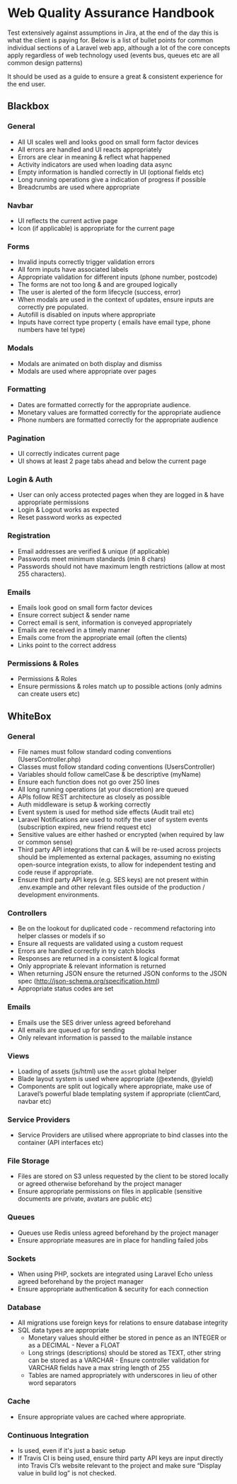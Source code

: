 # Web Quality Assurance Handbook

Test extensively against assumptions in Jira, at the end of the day this is what the client is paying for. Below is a list of bullet points for common individual sections of a Laravel web app, although a lot of the core concepts apply regardless of web technology used (events bus, queues etc are all common design patterns)

It should be used as a guide to ensure a great & consistent experience for the end user.

## Blackbox

### General

- All UI scales well and looks good on small form factor devices
- All errors are handled and UI reacts appropriately
- Errors are clear in meaning & reflect what happened
- Activity indicators are used when loading data async
- Empty information is handled correctly in UI (optional fields etc)
- Long running operations give a indication of progress if possible
- Breadcrumbs are used where appropriate

### Navbar

- UI reflects the current active page
- Icon (if applicable) is appropriate for the current page

### Forms

- Invalid inputs correctly trigger validation errors
- All form inputs have associated labels
- Appropriate validation for different inputs (phone number, postcode)
- The forms are not too long & and are grouped logically
- The user is alerted of the form lifecycle (success, error)
- When modals are used in the context of updates, ensure inputs are correctly pre populated.
- Autofill is disabled on inputs where appropriate
- Inputs have correct type property ( emails have email type, phone numbers have tel type)


### Modals

- Modals are animated on both display and dismiss
- Modals are used where appropriate over pages

### Formatting

- Dates are formatted correctly for the appropriate audience.
- Monetary values are formatted correctly for the appropriate audience
- Phone numbers are formatted correctly for the appropriate audience

### Pagination

- UI correctly indicates current page
- UI shows at least 2 page tabs ahead and below the current page

### Login & Auth

- User can only access protected pages when they are logged in & have appropriate permissions
- Login & Logout works as expected
- Reset password works as expected

### Registration
- Email addresses are verified & unique (if applicable)
- Passwords meet minimum standards (min 8 chars)
- Passwords should not have maximum length restrictions (allow at most 255 characters).

### Emails
- Emails look good on small form factor devices
- Ensure correct subject & sender name
- Correct email is sent, information is conveyed appropriately
- Emails are received in a timely manner
- Emails come from the appropriate email (often the clients)
- Links point to the correct address

### Permissions & Roles

- Permissions & Roles
- Ensure permissions & roles match up to possible actions (only admins can create users etc)

## WhiteBox

### General

- File names must follow standard coding conventions (UsersController.php)
- Classes must follow standard coding conventions (UsersController)
- Variables should follow camelCase & be descriptive (myName)
- Ensure each function does not go over 250 lines
- All long running operations (at your discretion) are queued
- APIs follow REST architecture as closely as possible
- Auth middleware is setup & working correctly
- Event system is used for method side effects (Audit trail etc)
- Laravel Notifications are used to notify the user of system events (subscription expired, new friend request etc)
- Sensitive values are either hashed or encrypted (when required by law or common sense)
- Third party API integrations that can & will be re-used across projects should be implemented as external packages, assuming no existing open-source integration exists, to allow for independent testing and code reuse if appropriate.
- Ensure third party API keys (e.g. SES keys) are not present within .env.example and other relevant files outside of the production / development environments.

### Controllers

- Be on the lookout for duplicated code - recommend refactoring into helper classes or models if so
- Ensure all requests are validated using a custom request
- Errors are handled correctly in try catch blocks
- Responses are returned in a consistent & logical format
- Only appropriate & relevant information is returned
- When returning JSON ensure the returned JSON conforms to the JSON spec (http://json-schema.org/specification.html)
- Appropriate status codes are set

### Emails

- Emails use the SES driver unless agreed beforehand
- All emails are queued up for sending
- Only relevant information is passed to the mailable instance

### Views

- Loading of assets (js/html) use the `asset` global helper
- Blade layout system is used where appropriate (@extends, @yield)
- Components are split out logically where appropriate, make use of Laravel’s powerful blade templating system if appropriate (clientCard, navbar etc)

### Service Providers

- Service Providers are utilised where appropriate to bind classes into the container (API interfaces etc)

### File Storage

- Files are stored on S3 unless requested by the client to be stored locally or agreed otherwise beforehand by the project manager
- Ensure appropriate permissions on files in applicable (sensitive documents are private, avatars are public etc)

### Queues

- Queues use Redis unless agreed beforehand by the project manager
- Ensure appropriate measures are in place for handling failed jobs

### Sockets

- When using PHP, sockets are integrated using Laravel Echo unless agreed beforehand by the project manager
- Ensure appropriate authentication & security for each connection

### Database

- All migrations use foreign keys for relations to ensure database integrity
- SQL data types are appropriate
  - Monetary values should either be stored in pence as an INTEGER or as a DECIMAL - Never a FLOAT
  - Long strings (descriptions) should be stored as TEXT, other string can be stored as a VARCHAR - Ensure controller validation for VARCHAR fields have a max string length of 255
  - Tables are named appropriately with underscores in lieu of other word separators
  
  
### Cache

- Ensure appropriate values are cached where appropriate.

### Continuous Integration

- Is used, even if it's just a basic setup
- If Travis CI is being used, ensure third party API keys are input directly into Travis CI’s website relevant to the project and make sure “Display value in build log” is not checked.